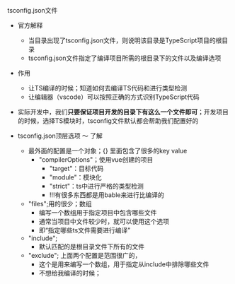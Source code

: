 tsconfig.json文件
- 官方解释
    - 当目录出现了tsconfig.json文件，则说明该目录是TypeScript项目的根目录
    - tsconfig.json文件指定了编译项目所需的根目录下的文件以及编译选项

- 作用
    - 让TS编译的时候；知道如何去编译TS代码和进行类型检测
    - 让编辑器（vscode）可以按照正确的方式识别TypeScript代码

- 实际开发中，我们**只要保证项目开发的目录下有这么一个文件即可**；开发项目的时候，选择TS模块时，tsconfig文件默认都会帮助我们配置好的

- tsconfig.json顶层选项 ～ 了解
    - 最外面的配置是一个对象；{} 里面包含了很多的key value
        - "compilerOptions"；使用vue创建的项目
            - "target"：目标代码
            - "module"：模块化
            - "strict"：ts中进行严格的类型检测
            - !!!有很多东西都是用bable来进行比编译的
    - "files";用的很少；数组
        - 编写一个数组用于指定项目中包含哪些文件
        - 通常当项目中文件较少时，就可以使用这个选项
        - 即“指定哪些ts文件需要进行编译”
    - "include";
        - 默认匹配的是根目录文件下所有的文件
    - "exclude"; 上面两个配置是范围很广的，
        - 这个是用来编写一个数组，用于指定从include中排除哪些文件
        - 不想给我编译的时候；